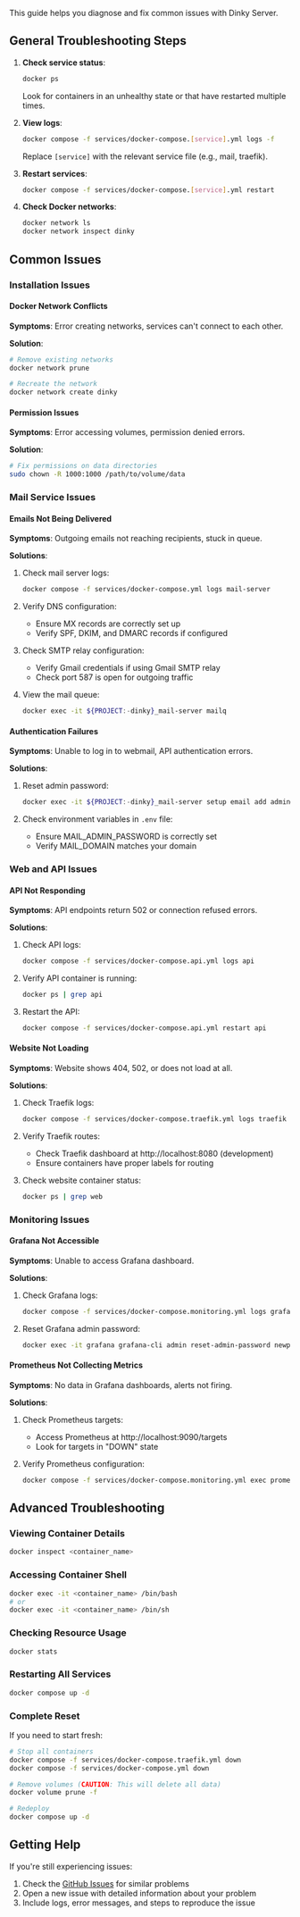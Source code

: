 This guide helps you diagnose and fix common issues with Dinky Server.

## General Troubleshooting Steps

1. **Check service status**:
   ```bash
   docker ps
   ```
   Look for containers in an unhealthy state or that have restarted multiple times.

2. **View logs**:
   ```bash
   docker compose -f services/docker-compose.[service].yml logs -f
   ```
   Replace `[service]` with the relevant service file (e.g., mail, traefik).

3. **Restart services**:
   ```bash
   docker compose -f services/docker-compose.[service].yml restart
   ```

4. **Check Docker networks**:
   ```bash
   docker network ls
   docker network inspect dinky
   ```

## Common Issues

### Installation Issues

#### Docker Network Conflicts

**Symptoms**: Error creating networks, services can't connect to each other.

**Solution**:
```bash
# Remove existing networks
docker network prune

# Recreate the network
docker network create dinky
```

#### Permission Issues

**Symptoms**: Error accessing volumes, permission denied errors.

**Solution**:
```bash
# Fix permissions on data directories
sudo chown -R 1000:1000 /path/to/volume/data
```

### Mail Service Issues

#### Emails Not Being Delivered

**Symptoms**: Outgoing emails not reaching recipients, stuck in queue.

**Solutions**:

1. Check mail server logs:
   ```bash
   docker compose -f services/docker-compose.yml logs mail-server
   ```

2. Verify DNS configuration:
   - Ensure MX records are correctly set up
   - Verify SPF, DKIM, and DMARC records if configured

3. Check SMTP relay configuration:
   - Verify Gmail credentials if using Gmail SMTP relay
   - Check port 587 is open for outgoing traffic

4. View the mail queue:
   ```bash
   docker exec -it ${PROJECT:-dinky}_mail-server mailq
   ```

#### Authentication Failures

**Symptoms**: Unable to log in to webmail, API authentication errors.

**Solutions**:

1. Reset admin password:
   ```bash
   docker exec -it ${PROJECT:-dinky}_mail-server setup email add admin@yourdomain.com yourpassword
   ```

2. Check environment variables in `.env` file:
   - Ensure MAIL_ADMIN_PASSWORD is correctly set
   - Verify MAIL_DOMAIN matches your domain

### Web and API Issues

#### API Not Responding

**Symptoms**: API endpoints return 502 or connection refused errors.

**Solutions**:

1. Check API logs:
   ```bash
   docker compose -f services/docker-compose.api.yml logs api
   ```

2. Verify API container is running:
   ```bash
   docker ps | grep api
   ```

3. Restart the API:
   ```bash
   docker compose -f services/docker-compose.api.yml restart api
   ```

#### Website Not Loading

**Symptoms**: Website shows 404, 502, or does not load at all.

**Solutions**:

1. Check Traefik logs:
   ```bash
   docker compose -f services/docker-compose.traefik.yml logs traefik
   ```

2. Verify Traefik routes:
   - Check Traefik dashboard at http://localhost:8080 (development)
   - Ensure containers have proper labels for routing

3. Check website container status:
   ```bash
   docker ps | grep web
   ```

### Monitoring Issues

#### Grafana Not Accessible

**Symptoms**: Unable to access Grafana dashboard.

**Solutions**:

1. Check Grafana logs:
   ```bash
   docker compose -f services/docker-compose.monitoring.yml logs grafana
   ```

2. Reset Grafana admin password:
   ```bash
   docker exec -it grafana grafana-cli admin reset-admin-password newpassword
   ```

#### Prometheus Not Collecting Metrics

**Symptoms**: No data in Grafana dashboards, alerts not firing.

**Solutions**:

1. Check Prometheus targets:
   - Access Prometheus at http://localhost:9090/targets
   - Look for targets in "DOWN" state

2. Verify Prometheus configuration:
   ```bash
   docker compose -f services/docker-compose.monitoring.yml exec prometheus promtool check config /etc/prometheus/prometheus.yml
   ```

## Advanced Troubleshooting

### Viewing Container Details

```bash
docker inspect <container_name>
```

### Accessing Container Shell

```bash
docker exec -it <container_name> /bin/bash
# or
docker exec -it <container_name> /bin/sh
```

### Checking Resource Usage

```bash
docker stats
```

### Restarting All Services

```bash
docker compose up -d
```

### Complete Reset

If you need to start fresh:

```bash
# Stop all containers
docker compose -f services/docker-compose.traefik.yml down
docker compose -f services/docker-compose.yml down

# Remove volumes (CAUTION: This will delete all data)
docker volume prune -f

# Redeploy
docker compose up -d
```

## Getting Help

If you're still experiencing issues:

1. Check the [GitHub Issues](https://github.com/nahuelsantos/dinky-server/issues) for similar problems
2. Open a new issue with detailed information about your problem
3. Include logs, error messages, and steps to reproduce the issue 